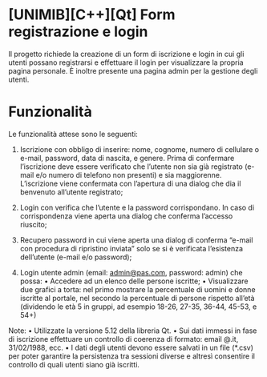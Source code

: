 # [UNIMIB][C++][Qt] Form registrazione e login
Il progetto richiede la creazione di un form di iscrizione e login in cui gli
utenti possano registrarsi e effettuare il login per visualizzare la propria
pagina personale. È inoltre presente una pagina admin per la gestione degli utenti.

# Funzionalità
Le funzionalità attese sono le seguenti:
1. Iscrizione con obbligo di inserire: nome, cognome, numero di cellulare o
e-mail, password, data di nascita, e genere. Prima di confermare
l’iscrizione deve essere verificato che l’utente non sia già registrato (e-
mail e/o numero di telefono non presenti) e sia maggiorenne.
L’iscrizione viene confermata con l’apertura di una dialog che dia il
benvenuto all’utente registrato;

2. Login con verifica che l’utente e la password corrispondano. In caso di
corrispondenza viene aperta una dialog che conferma l’accesso riuscito;

3. Recupero password in cui viene aperta una dialog di conferma “e-mail
con procedura di ripristino inviata” solo se si è verificata l’esistenza
dell’utente (e-mail e/o password);

4. Login utente admin (email: admin@pas.com, password: admin) che
possa:
• Accedere ad un elenco delle persone iscritte;
• Visualizzare due grafici a torta: nel primo mostrare la percentuale
di uomini e donne iscritte al portale, nel secondo la percentuale di
persone rispetto all’età (dividendo le età 5 in gruppi, ad esempio
18-26, 27-35, 36-44, 45-53, e 54+)

Note:
• Utilizzate la versione 5.12 della libreria Qt.
• Sui dati immessi in fase di iscrizione effettuare un controllo di
coerenza di formato: email <testo>@<dominio>.it, 31/02/1988, ecc.
• I dati degli utenti devono essere salvati in un file (*.csv) per poter
garantire la persistenza tra sessioni diverse e altresì consentire il controllo di
quali utenti siano già iscritti.
